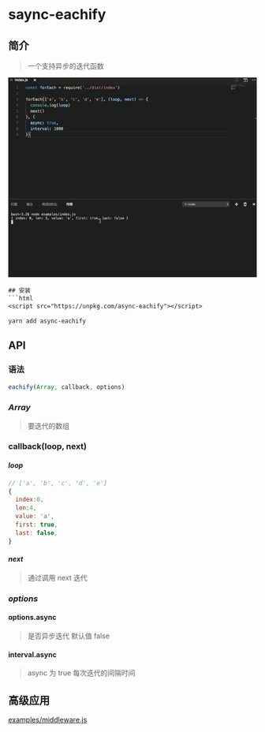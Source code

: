 # saync-eachify
## 简介
  > 一个支持异步的迭代函数

  ![image](https://github.com/cjg125/async-eachify/raw/master/preview.gif)

```
## 安装
```html
<script src="https://unpkg.com/async-eachify"></script>
```
```sh
yarn add async-eachify
```
## API
### 语法
```js
eachify(Array, callback, options)
```
### *Array*
> 要迭代的数组
### callback(loop, next)
#### *loop*
```js
// ['a', 'b', 'c', 'd', 'e']
{
  index:0,
  len:4,
  value: 'a',
  first: true,
  last: false,
}
```
#### *next*
> 通过调用 next 迭代

### *options*
#### options.async
> 是否异步迭代 默认值 false
#### interval.async
> async 为 true 每次迭代的间隔时间

## 高级应用

[examples/middleware.js](https://github.com/cjg125/async-eachify/tree/master/examples/middleware.js)


